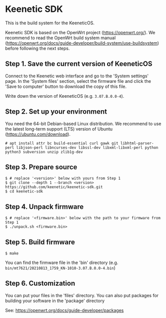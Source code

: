 # Keenetic SDK

This is the build system for the KeeneticOS.

Keenetic SDK is based on the OpenWrt project (https://openwrt.org/).
We recommend to read the OpenWrt build system manual (https://openwrt.org/docs/guide-developer/build-system/use-buildsystem) before following the next steps.

## Step 1. Save the current version of KeeneticOS

Connect to the Keenetic web interface and go to the 'System settings' page.
In the 'System files' section, select the firmware file and click the 'Save to computer' button to download the copy of this file.

Write down the version of KeeneticOS (e.g. `3.07.B.0.0-4`).

## Step 2. Set up your environment

You need the 64-bit Debian-based Linux distribution.
We recommend to use the latest long-term support (LTS) version of Ubuntu (https://ubuntu.com/download).

	# apt install attr bc build-essential curl gawk git libhtml-parser-perl libjson-perl libncurses-dev libssl-dev libxml-libxml-perl python python3 subversion unzip zlib1g-dev

## Step 3. Prepare source

	$ # replace '<version>' below with yours from Step 1
	$ git clone --depth 1 --branch <version> https://github.com/keenetic/keenetic-sdk.git
	$ cd keenetic-sdk

## Step 4. Unpack firmware

	$ # replace '<firmware.bin>' below with the path to your firmware from Step 1
	$ ./unpack.sh <firmware.bin>

## Step 5. Build firmware

	$ make

You can find the firmware file in the 'bin' directory (e.g. `bin/mt7621/20210813_1759_KN-1010-3.07.B.0.0-4.bin`)

## Step 6. Customization

You can put your files in the 'files' directory.
You can also put packages for building your software in the 'package' directory

See:
https://openwrt.org/docs/guide-developer/packages
